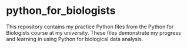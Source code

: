 # python_for_biologists
This repository contains my practice Python files from the Python for Biologists course at my university. These files demonstrate my progress and learning in using Python for biological data analysis.
